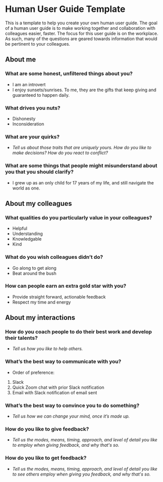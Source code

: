 # Human User Guide Template
This is a template to help you create your own human user guide. The goal of a human user guide is to make working together and collaboration with colleagues easier, faster. The focus for this user guide is on the workplace. As such, many of the questions are geared towards information that would be pertinent to your colleagues.

## About me

### What are some honest, unfiltered things about you?
* I am an introvert
* I enjoy sunsets/sunrises. To me, they are the gifts that keep giving and guaranteed to happen daily. 
	
### What drives you nuts?
* Dishonesty
* Inconsideration

### What are your quirks?
* *Tell us about those traits that are uniquely yours. How do you like to make decisions? How do you react to conflict?*
		
### What are some things that people might misunderstand about you that you should clarify?
* I grew up as an only child for 17 years of my life, and still navigate the world as one. 

## About my colleagues

### What qualities do you particularly value in your colleagues?
* Helpful
* Understanding
* Knowledgable
* Kind

### What do you wish colleagues didn’t do?
* Go along to get along
* Beat around the bush
	
### How can people earn an extra gold star with you?
* Provide straight forward, actionable feedback
* Respect my time and energy

## About my interactions

### How do you coach people to do their best work and develop their talents?
* *Tell us how you like to help others.*
	
### What’s the best way to communicate with you?
* Order of preference:
1. Slack
2. Quick Zoom chat with prior Slack notification
3. Email with Slack notification of email sent 
	
### What’s the best way to convince you to do something?
* *Tell us how we can change your mind, once it’s made up.*
	 
### How do you like to give feedback?
* *Tell us the modes, means, timing, approach, and level of detail you like to employ when giving feedback, and why that's so.*

### How do you like to get feedback?
* *Tell us the modes, means, timing, approach, and level of detail you like to see others employ when giving you feedback, and why that's so.*
